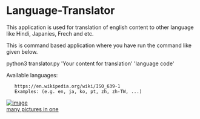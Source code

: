 # Language-Translator

This application is used for translation of english content to other language like Hindi, Japanies, Frech and etc.

This is command based application where you have run the command like given below.

python3 translator.py 'Your content for translation' 'language code'

Available languages:

       https://en.wikipedia.org/wiki/ISO_639-1
       Examples: (e.g. en, ja, ko, pt, zh, zh-TW, ...)
       

<a href="https://ibb.co/ggfWG1x"><img src="https://i.ibb.co/Th70ZXs/image.png" alt="image" border="0"></a><br /><a target='_blank' href='https://imgbb.com/'>many pictures in one</a><br />
